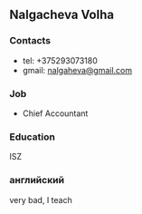 ##  Nalgacheva Volha
###  Contacts
- tel: +375293073180
- gmail: nalgaheva@gmail.com
###  Job
- Chief Accountant
###  Education
ISZ
###  английский
very bad, I teach
